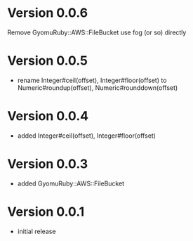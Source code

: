 # Version 0.0.6

Remove GyomuRuby::AWS::FileBucket use fog (or so) directly

# Version 0.0.5

* rename Integer#ceil(offset), Integer#floor(offset) to Numeric#roundup(offset), Numeric#rounddown(offset)

# Version 0.0.4

* added Integer#ceil(offset), Integer#floor(offset)

# Version 0.0.3

* added GyomuRuby::AWS::FileBucket

# Version 0.0.1

* initial release
